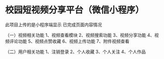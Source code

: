 # 校园短视频分享平台（微信小程序）
此项目上传的是小程序端显示
已完成页面内容情况

（一）视频相关功能
1、视频查看模块
2、视频搜索功能
3、视频分享功能
4、视频评论功能
5、视频点赞收藏
6、视频上传功能
7、附件视频查看

（二）用户相关功能
1、注销登录
2、个人收藏
3、个人关注
4、个人作品


